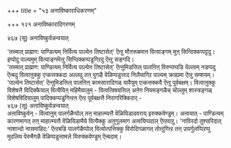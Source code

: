 +++
title = "५३ अनाविष्काराधिकरणम्"

+++
१२१ अनाविष्कारादिगरणम्   
  
४६७ (सू) अनाविष्कुर्वन्नन्वयात्   
  
'तस्मात् प्राह्मण: पाण्डित्यम् निर्वित्य पाल्येऩ तिष्टासेत्' ऎऩ्ऱु मौऩरूबमाऩ वित्याङ्गम् मुऩ् सिन्दिक्कप्पट्टदु। इप्पोदु पाल्यमुम् वित्याङ्गमॆऩ्ऱु सिन्दिक्कप्पडुगिऱदु ऎऩ्ऱु सङ्गदि।  
'तस्मात् प्राह्मण: पाण्डित्यम् निर्वित्य पाल्येऩ तिष्टासेत्' ऎऩ्ऩुमिडत्तिल् पालऩिऩ् विरुप्पप्पडि यॆल्लाम् नडप्पदु ऎऩ्बदु वित्वाऩुक्कु एऱ्कत्तक्कदा अल्लदु तऩ् पुगऴै वॆळिप्पडुत्ताद निलैयागिऱ पाल्यम् क्राह्यमा ऎऩ्ऱु सम्शयम्। 'पाल्येन तिष्टासेत्' ऎऩ्ऩुमिडत्तिल् पालऩिऩ् कामसारादिगळ् यावैयुम् एऱ्कत्तक्कवै ऎऩ्ऱु पूर्वबक्षम्। वित्वाऩुक्कु विशेषत्तै विदिक्कैयाल् वित्यैयिऩ् महिमैयालुम् - वित्वत्विषयत्तिल् अऩेग नियमङ्गळैच् चॊल्लुम् शास्त्रङ्गळ् विशेषविदियालुम् पादिक्कप्पडुगिऩ्ऱऩ ऎऩ्ऱ पूर्वबक्षत्तै निरागरिक्किऱार् -  
४६७ (सू) अऩाविष्कुर्वन्नन्वयात्   
अऩाविष्कुर्वन् - वित्वाऩुम् पालर्गळैप्पोल् तऩ् माहात्म्यत्तै वॆळियिडादवराय् इरुक्कवेण्डुम्। अऩ्वयात् - पाण्डित्यम् कारणमागत् तऩ् माहात्म्यत्तै वॆळियिडामैये वित्यैक्कु अऩुगूलमाग अऩ्वयिप्पदाल् ऎऩ्ऱवाऱु। 'नाविरदो तुश्सरिदात् नाशान्दो नासमाहिद:' ऎऩ्ऱबडि पालर्गळैप्पोल् वित्योत्पत्तिक्कु विरोदिगळागत् तोऩ्ऱुगिऩ्ऱ तऩ् उयर्गुलप्पिऱप्पु मुदलिय पॆरुमैगळै वॆळिप्पडुत्तामले यिरुक्कवेण्डुम् ऎऩ्बदाम्।

